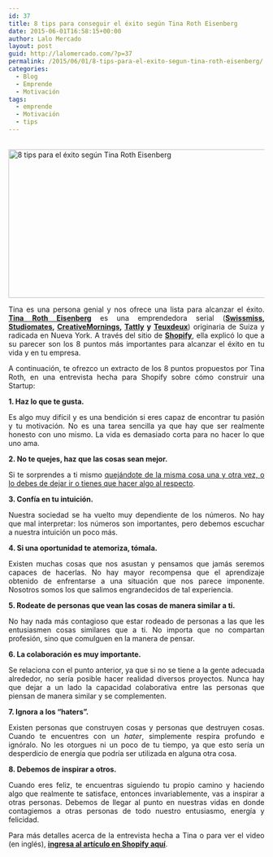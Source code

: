```yaml
---
id: 37
title: 8 tips para conseguir el éxito según Tina Roth Eisenberg
date: 2015-06-01T16:58:15+00:00
author: Lalo Mercado
layout: post
guid: http://lalomercado.com/?p=37
permalink: /2015/06/01/8-tips-para-el-exito-segun-tina-roth-eisenberg/
categories:
  - Blog
  - Emprende
  - Motivación
tags:
  - emprende
  - Motivación
  - tips
---
```

<p style="text-align: justify;">
   <img class="aligncenter" src="http://www.swiss-miss.com/wp-content/uploads/2009/02/tina-roth-eisenberg1.jpg" alt="8 tips para el éxito según Tina Roth Eisenberg" width="593" height="292" />
</p>

<p style="text-align: justify;">
  Tina es una persona genial y nos ofrece una lista para alcanzar el éxito. <strong><a href="https://twitter.com/swissmiss" target="_blank">Tina Roth Eisenberg</a></strong> es una emprendedora serial (<strong><a href="http://www.swiss-miss.com/" target="_blank">Swissmiss</a>, <a href="http://studiomates.com/" target="_blank">Studiomates</a>, <a href="http://creativemornings.com/" target="_blank">CreativeMornings</a>, <a href="http://tattly.com/" target="_blank">Tattly</a> y <a href="https://teuxdeux.com/" target="_blank">Teuxdeux</a></strong>) originaria de Suiza y radicada en Nueva York. A través del sitio de <strong><a href="http://ecommerce.shopify.com/" target="_blank">Shopify</a></strong>, ella explicó lo que a su parecer son los 8 puntos más importantes para alcanzar el éxito en tu vida y en tu empresa.
</p>

<p style="text-align: justify;">
  A continuación, te ofrezco un extracto de los 8 puntos propuestos por Tina Roth, en una entrevista hecha para Shopify sobre cómo construir una Startup:
</p>

<p style="text-align: justify;">
  <strong>1. Haz lo que te gusta.</strong>
</p>

<p style="text-align: justify;">
  Es algo muy difícil y es una bendición si eres capaz de encontrar tu pasión y tu motivación. No es una tarea sencilla ya que hay que ser realmente honesto con uno mismo. La vida es demasiado corta para no hacer lo que uno ama.
</p>

<p style="text-align: justify;">
  <strong>2. No te quejes, haz que las cosas sean mejor.</strong>
</p>

<p style="text-align: justify;">
  Si te sorprendes a ti mismo <span style="text-decoration: underline;">quejándote de la misma cosa una y otra vez, o lo debes de dejar ir o tienes que hacer algo al respecto</span>.
</p>

<p style="text-align: justify;">
  <strong>3. Confía en tu intuición.</strong>
</p>

<p style="text-align: justify;">
  Nuestra sociedad se ha vuelto muy dependiente de los números. No hay que mal interpretar: los números son importantes, pero debemos escuchar a nuestra intuición un poco más.
</p>

<p style="text-align: justify;">
  <strong>4. Si una oportunidad te atemoriza, tómala.</strong>
</p>

<p style="text-align: justify;">
  Existen muchas cosas que nos asustan y pensamos que jamás seremos capaces de hacerlas. No hay mayor recompensa que el aprendizaje obtenido de enfrentarse a una situación que nos parece imponente. Nosotros somos los que salimos engrandecidos de tal experiencia.
</p>

<p style="text-align: justify;">
  <strong>5. Rodeate de personas que vean las cosas de manera similar a ti.</strong>
</p>

<p style="text-align: justify;">
  No hay nada más contagioso que estar rodeado de personas a las que les entusiasmen cosas similares que a ti. No importa que no compartan profesión, sino que comulguen en la manera de pensar.
</p>

<p style="text-align: justify;">
  <strong>6. La colaboración es muy importante.</strong>
</p>

<p style="text-align: justify;">
  Se relaciona con el punto anterior, ya que si no se tiene a la gente adecuada alrededor, no sería posible hacer realidad diversos proyectos. Nunca hay que dejar a un lado la capacidad colaborativa entre las personas que piensan de manera similar y se complementen.
</p>

<p style="text-align: justify;">
  <strong>7. Ignora a los “haters”.</strong>
</p>

<p style="text-align: justify;">
  Existen personas que construyen cosas y personas que destruyen cosas. Cuando te encuentres con un <em>hater</em>, simplemente respira profundo e ignóralo. No les otorgues ni un poco de tu tiempo, ya que esto sería un desperdicio de energía que podría ser utilizada en alguna otra cosa.
</p>

<p style="text-align: justify;">
  <strong>8. Debemos de inspirar a otros.</strong>
</p>

<p style="text-align: justify;">
  Cuando eres feliz, te encuentras siguiendo tu propio camino y haciendo algo que realmente te satisface, entonces invariablemente, vas a inspirar a otras personas. Debemos de llegar al punto en nuestras vidas en donde contagiemos a otras personas de todo nuestro entusiasmo, energía y felicidad.
</p>

<p style="text-align: justify;">
  Para más detalles acerca de la entrevista hecha a Tina o para ver el video (en inglés), <strong><a href="http://ecommerce.shopify.com/guides/build-a-business-2012/8-steps-to-success-part-1" target="_blank">ingresa al artículo en Shopify aquí</a></strong>.
</p>